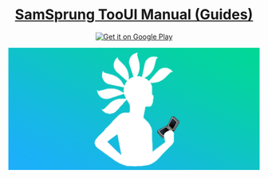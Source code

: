 <p align="center">
  <a href="https://samsprung.github.io/launcher/"><h1 align="center">SamSprung TooUI Manual (Guides)</h1></a>
</p>

<p align="center">
  <a href="https://play.google.com/store/apps/details?id=com.eightbit.samsprung"><img alt='Get it on Google Play' src='https://play.google.com/intl/en_us/badges/static/images/badges/en_badge_web_generic.png'/></a>
</p>

![SamSprung Logo](assets/feature_graphic.png)